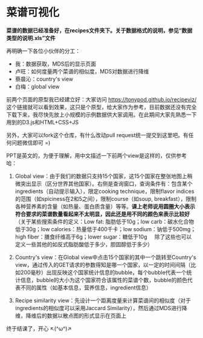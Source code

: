 # 菜谱可视化

<b>菜谱的数据已经准备好，在recipes文件夹下。关于数据格式的说明，参见“数据类型的说明.xls”文件</b>

再明确一下各位小伙伴的分工：
* 我：数据获取，MDS后的显示页面
* 卢旺：如何度量两个菜谱的相似度，MDS对数据进行降维
* 蔡晨沁：country's view
* 白梅：global view

前两个页面的原型我已经建立好：大家访问 https://tonypod.github.io/recipeviz/ 这个链接就可以看到效果，这只是个原型，给大家作为参考，目前数据还没有完全下载下来，我尽快先放上小规模的示例数据供大家调用。在此期间大家先熟悉一下用到的D3.js和HTML+CSS+JS

另外，大家可以fork这个仓库，有什么改动pull request统一提交到这里吧。有任何问题微信即可 =)

PPT是英文的，为便于理解，用中文描述一下前两个view是这样的，仅供参考哈：

1. Global view：由于我们的数据只支持15个国家，这15个国家在整张地图上稍微突出显示（区分世界其他国家）。右侧是查询窗口，查询条件有：包含某个ingredients（自动提示输入），限定cooking technique，限制flavor indices的范围（如spiciness在2和5之间），限制course（如soup, breakfast），限制各种营养素的含量（如热量、蛋白质含量）等等。<b>课上老师说用圆圈大小表示符合要求的菜谱数量看起来不太明显，因此还是用不同的颜色来表示比较好</b>
（关于某些搜索条件的定义：Low fat: 脂肪低于10g；low carb：碳水化合物低于30g；low calories：热量低于400千卡；low sodium：钠低于500mg；high fiber：膳食纤维高于6g；lower sugar：糖低于10g     除了这些也可以定义一些其他的如反式脂肪酸低于多少，胆固醇低于多少）

2. Country's view：在Global view中点击15个国家的其中一个跳转至Country's view，通过传入的GET请求的参数得知是哪一个国家，以一定的时间间隔（比如200毫秒）出现反映这个国家统计信息的bubble，每个bubble代表一个统计信息，bubble的大小为这个国家符合该属性的菜谱个数，bubble的颜色代表不同的属性（如基本信息，营养信息，ingredient信息）

3. Recipe similarity view：先设计一个距离度量来计算菜谱间的相似度（对于ingredients的相似度可以采用Jaccard Similarity），然后通过MDS进行降维，降维后的数据以散点图的形式显示在页面上

终于结课了，开心 ↖(^ω^)↗
